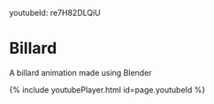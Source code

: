 
youtubeId: re7H82DLQiU
# Billard
A billard animation made using Blender

{% include youtubePlayer.html id=page.youtubeId %}
